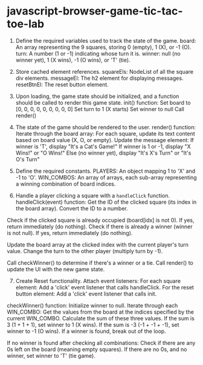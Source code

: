 # javascript-browser-game-tic-tac-toe-lab
1) Define the required variables used to track the state of the game.
board: An array representing the 9 squares, storing 0 (empty), 1 (X), or -1 (O).
turn: A number (1 or -1) indicating whose turn it is.
winner: null (no winner yet), 1 (X wins), -1 (O wins), or 'T' (tie).

2) Store cached element references.
squareEls: NodeList of all the square div elements.
messageEl: The h2 element for displaying messages.
resetBtnEl: The reset button element.

3) Upon loading, the game state should be initialized, and a function should
be called to render this game state.
init() function:
Set board to [0, 0, 0, 0, 0, 0, 0, 0, 0]
Set turn to 1 (X starts)
Set winner to null
Call render()

4) The state of the game should be rendered to the user.
render() function:
Iterate through the board array:
For each square, update its text content based on board value (X, O, or empty).
Update the message element:
If winner is 'T', display "It's a Cat's Game!"
If winner is 1 or -1, display "X Wins!" or "O Wins!"
Else (no winner yet), display "It's X's Turn" or "It's O's Turn"

5) Define the required constants.
PLAYERS: An object mapping 1 to 'X' and -1 to 'O'.
WIN_COMBOS: An array of arrays, each sub-array representing a winning combination of board indices.

6) Handle a player clicking a square with a `handleClick` function.
handleClick(event) function:
Get the ID of the clicked square (its index in the board array).
Convert the ID to a number.

Check if the clicked square is already occupied (board[idx] is not 0).
If yes, return immediately (do nothing).
Check if there is already a winner (winner is not null).
If yes, return immediately (do nothing).

Update the board array at the clicked index with the current player's turn value.
Change the turn to the other player (multiply turn by -1).

Call checkWinner() to determine if there's a winner or a tie.
Call render() to update the UI with the new game state.

7) Create Reset functionality.
Attach event listeners:
For each square element:
Add a 'click' event listener that calls handleClick.
For the reset button element:
Add a 'click' event listener that calls init.

checkWinner() function:
Initialize winner to null.
Iterate through each WIN_COMBO:
Get the values from the board at the indices specified by the current WIN_COMBO.
Calculate the sum of these three values.
If the sum is 3 (1 + 1 + 1), set winner to 1 (X wins).
If the sum is -3 (-1 + -1 + -1), set winner to -1 (O wins).
If a winner is found, break out of the loop.

If no winner is found after checking all combinations:
Check if there are any 0s left on the board (meaning empty squares).
If there are no 0s, and no winner, set winner to 'T' (tie game).
